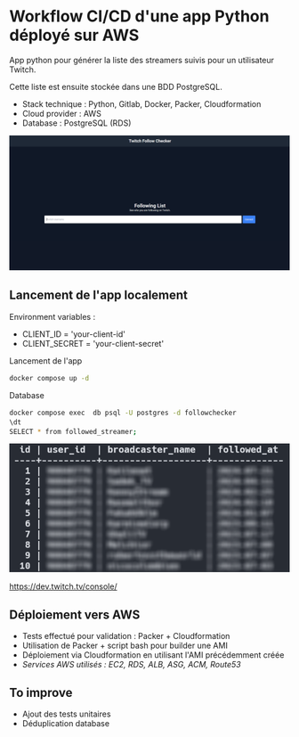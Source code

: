# Workflow CI/CD d'une app Python déployé sur AWS

App python pour générer la liste des streamers suivis pour un utilisateur Twitch.

Cette liste est ensuite stockée dans une BDD PostgreSQL.

- Stack technique : Python, Gitlab, Docker, Packer, Cloudformation
- Cloud provider : AWS
- Database : PostgreSQL (RDS)

![Screenshot](static/img/screenshot.png)

## Lancement de l'app localement

Environment variables :

- CLIENT_ID = 'your-client-id'
- CLIENT_SECRET = 'your-client-secret'

Lancement de l'app

```bash
docker compose up -d
```

Database

```bash
docker compose exec  db psql -U postgres -d followchecker
\dt
SELECT * from followed_streamer;
```

![db1](static/img/db1.png)

<https://dev.twitch.tv/console/>

## Déploiement vers AWS

- Tests effectué pour validation : Packer + Cloudformation
- Utilisation de Packer + script bash pour builder une AMI
- Déploiement via Cloudformation en utilisant l'AMI précédemment créée
- *Services AWS utilisés : EC2, RDS, ALB, ASG, ACM, Route53*

## To improve

- Ajout des tests unitaires
- Déduplication database
